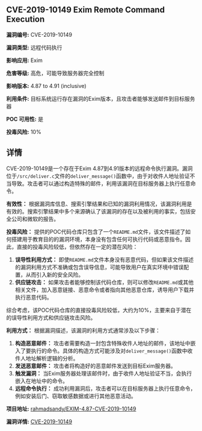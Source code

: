 ## CVE-2019-10149 Exim Remote Command Execution

**漏洞编号:** CVE-2019-10149

**漏洞类型:** 远程代码执行

**影响应用:** Exim

**危害等级:** 高危，可能导致服务器完全控制

**影响版本:** 4.87 to 4.91 (inclusive)

**利用条件:** 目标系统运行存在漏洞的Exim版本，且攻击者能够发送邮件到目标服务器

**POC 可用性:** 是

**投毒风险:** 10%

## 详情

CVE-2019-10149是一个存在于Exim 4.87到4.91版本的远程命令执行漏洞。漏洞位于`/src/deliver.c`文件的`deliver_message()`函数中，由于对收件人地址验证不当导致。攻击者可以通过构造特殊的邮件，利用该漏洞在目标服务器上执行任意命令。

**有效性：**
根据漏洞库信息、搜索引擎结果和已知的漏洞利用情况，该漏洞利用是有效的。搜索引擎结果中多个来源确认了该漏洞的存在以及被利用的事实，包括安全公司和微软的报告。

**投毒风险：**
提供的POC代码仓库只包含了一个`README.md`文件，该文件描述了如何搭建用于教育目的的漏洞环境，本身没有包含任何可执行代码或恶意指令。因此，直接的投毒风险较低，但依然存在一定的潜在风险：

1.  **误导性利用方式：**  即使`README.md`文件本身没有恶意代码，但如果该文件描述的漏洞利用方式不准确或包含误导信息，可能导致用户在真实环境中错误配置，从而引入新的安全风险。
2.  **供应链攻击：**  如果攻击者能够控制该代码仓库，则可以修改`README.md`或其他相关文件，加入恶意链接、恶意命令或者指向其他恶意仓库，诱导用户下载并执行恶意代码。

综合考虑，该POC代码仓库的直接投毒风险较低，大约为10%，主要来自于潜在的误导性利用方式和供应链攻击风险。

**利用方式：**
根据漏洞描述，该漏洞的利用方式通常涉及以下步骤：

1.  **构造恶意邮件：** 攻击者需要构造一封包含特殊收件人地址的邮件，该地址中嵌入了要执行的命令。具体的构造方式可能涉及对`deliver_message()`函数中收件人地址解析逻辑的分析。
2.  **发送恶意邮件：**  攻击者将构造好的恶意邮件发送到目标Exim服务器。
3.  **触发漏洞：**  当Exim服务器处理该邮件时，由于收件人地址验证不当，会执行嵌入在地址中的命令。
4.  **远程命令执行：**  成功利用漏洞后，攻击者可以在目标服务器上执行任意命令，例如安装后门、窃取敏感数据或进行其他恶意活动。

**项目地址:** [rahmadsandy/EXIM-4.87-CVE-2019-10149](https://github.com/rahmadsandy/EXIM-4.87-CVE-2019-10149)

**漏洞详情:** [CVE-2019-10149](https://nvd.nist.gov/vuln/detail/CVE-2019-10149)